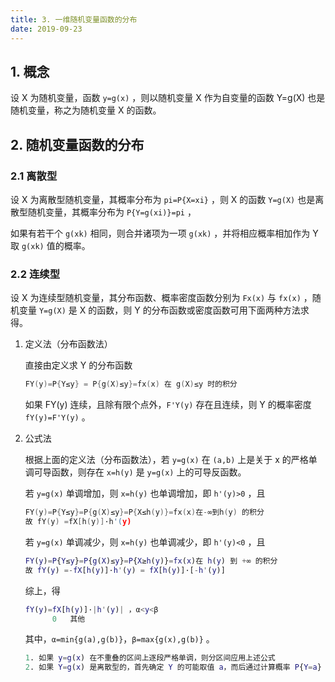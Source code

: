 ```yaml
---
title: 3. 一维随机变量函数的分布
date: 2019-09-23
---
```


## 1. 概念

设 X 为随机变量，函数 `y=g(x)` ，则以随机变量 X 作为自变量的函数 Y=g(X) 也是随机变量，称之为随机变量 X 的函数。

## 2. 随机变量函数的分布

### 2.1 离散型

设 X 为离散型随机变量，其概率分布为 `pi=P{X=xi}` ，则 X 的函数 `Y=g(X)` 也是离散型随机变量，其概率分布为 `P{Y=g(xi)}=pi` ，

如果有若干个 `g(xk)` 相同，则合并诸项为一项 `g(xk)` ，并将相应概率相加作为 Y 取 `g(xk)` 值的概率。

### 2.2 连续型

设 X 为连续型随机变量，其分布函数、概率密度函数分别为 `Fx(x)` 与 `fx(x)` ，随机变量 `Y=g(X)` 是 X 的函数，则 Y 的分布函数或密度函数可用下面两种方法求得。

1. 定义法（分布函数法）

   直接由定义求 Y 的分布函数

   ```c++
   FY(y)=P{Y≤y} = P{g(X)≤y}=fx(x) 在 g(X)≤y 时的积分
   ```

   如果 FY(y) 连续，且除有限个点外，`F'Y(y)` 存在且连续，则 Y 的概率密度 `fY(y)=F'Y(y)` 。

2. 公式法

   根据上面的定义法（分布函数法），若 `y=g(x)` 在 `(a,b)` 上是关于 x 的严格单调可导函数，则存在 `x=h(y)` 是 `y=g(x)` 上的可导反函数。

   若 `y=g(x)` 单调增加，则 `x=h(y)` 也单调增加，即 `h'(y)>0` ，且

   ```c++
   FY(y)=P{Y≤y}=P{g(X)≤y}=P{X≤h(y)}=fx(x)在-∞到h(y) 的积分
   故 fY(y) =fX[h(y)]·h'(y)
   ```

   若 `y=g(x)` 单调减少，则 `x=h(y)` 也单调减少，即 `h'(y)<0` ，且

   ```matlab
   FY(y)=P{Y≤y}=P{g(X)≤y}=P{X≥h(y)}=fx(x)在 h(y) 到 +∞ 的积分
   故 fY(y) =-fX[h(y)]·h'(y) = fX[h(y)]·[-h'(y)]
   ```

   综上，得

   ```matlab
   fY(y)=fX[h(y)]·|h'(y)| ，α<y<β
         0   其他
   ```

   其中，`α=min{g(a),g(b)}`，`β=max{g(x),g(b)}` 。

   ```matlab
   1. 如果 y=g(x) 在不重叠的区间上逐段严格单调，则分区间应用上述公式
   2. 如果 Y=g(x) 是离散型的，首先确定 Y 的可能取值 a，而后通过计算概率 P{Y=a} 求得 Y 的概率分布
   ```

   